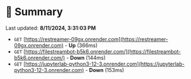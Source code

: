 # 📖 Summary
Last updated: **8/11/2024, 3:31:03 PM**

- `GET` [https://restreamer-09gx.onrender.com](https://restreamer-09gx.onrender.com) - **Up** (366ms)
- `GET` [https://filestreambot-b5k6.onrender.com/](https://filestreambot-b5k6.onrender.com/) - **Down** (144ms)
- `GET` [https://jupyterlab-python3-12-3.onrender.com](https://jupyterlab-python3-12-3.onrender.com) - **Down** (153ms)
